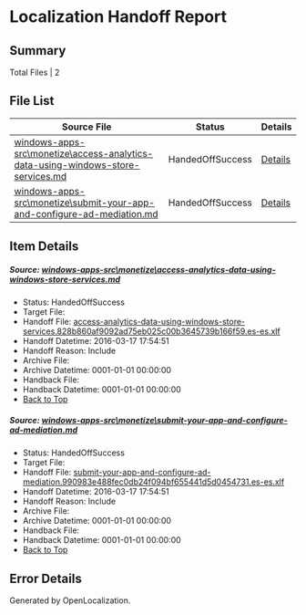 # <a name='report-top'></a> Localization Handoff Report

## Summary
 Total Files | 2

## File List
 Source File | Status | Details 
 ----------- | ------ | ------- 
 [windows-apps-src\monetize\access-analytics-data-using-windows-store-services.md](https://github.com/Microsoft/windows-apps/blob/ecdaeab109bb3dd3616954f7e5bf09d4e83fe15d/windows-apps-src/monetize/access-analytics-data-using-windows-store-services.md) | HandedOffSuccess | [Details](#d04ced196ffb1c5887915498182ee2465b8718d03119)
 [windows-apps-src\monetize\submit-your-app-and-configure-ad-mediation.md](https://github.com/Microsoft/windows-apps/blob/ecdaeab109bb3dd3616954f7e5bf09d4e83fe15d/windows-apps-src/monetize/submit-your-app-and-configure-ad-mediation.md) | HandedOffSuccess | [Details](#4f8bdad18504abde25cc946a8b12fe783c20b0a73142)

## Item Details
##### <a name='d04ced196ffb1c5887915498182ee2465b8718d03119'></a> Source: [windows-apps-src\monetize\access-analytics-data-using-windows-store-services.md](https://github.com/Microsoft/windows-apps/blob/ecdaeab109bb3dd3616954f7e5bf09d4e83fe15d/windows-apps-src/monetize/access-analytics-data-using-windows-store-services.md)
* Status: HandedOffSuccess
* Target File: 
* Handoff File: [access-analytics-data-using-windows-store-services.828b860af9092ad75eb025c00b3645739b166f59.es-es.xlf](https://github.com/Microsoft/WDG.handoff/blob/a3363c1dac924c33553c5d1cbf90db3d13d2c94f/ol-handoff/Microsoft/windows-apps.es-es/master/access-analytics-data-using-windows-store-services.828b860af9092ad75eb025c00b3645739b166f59.es-es.xlf)
* Handoff Datetime: 2016-03-17 17:54:51
* Handoff Reason: Include
* Archive File: 
* Archive Datetime: 0001-01-01 00:00:00
* Handback File: 
* Handback Datetime: 0001-01-01 00:00:00
* [Back to Top](#report-top)

##### <a name='4f8bdad18504abde25cc946a8b12fe783c20b0a73142'></a> Source: [windows-apps-src\monetize\submit-your-app-and-configure-ad-mediation.md](https://github.com/Microsoft/windows-apps/blob/ecdaeab109bb3dd3616954f7e5bf09d4e83fe15d/windows-apps-src/monetize/submit-your-app-and-configure-ad-mediation.md)
* Status: HandedOffSuccess
* Target File: 
* Handoff File: [submit-your-app-and-configure-ad-mediation.990983e488fec0db24f094bf655441d5d0454731.es-es.xlf](https://github.com/Microsoft/WDG.handoff/blob/a3363c1dac924c33553c5d1cbf90db3d13d2c94f/ol-handoff/Microsoft/windows-apps.es-es/master/submit-your-app-and-configure-ad-mediation.990983e488fec0db24f094bf655441d5d0454731.es-es.xlf)
* Handoff Datetime: 2016-03-17 17:54:51
* Handoff Reason: Include
* Archive File: 
* Archive Datetime: 0001-01-01 00:00:00
* Handback File: 
* Handback Datetime: 0001-01-01 00:00:00
* [Back to Top](#report-top)


## Error Details

Generated by OpenLocalization.

